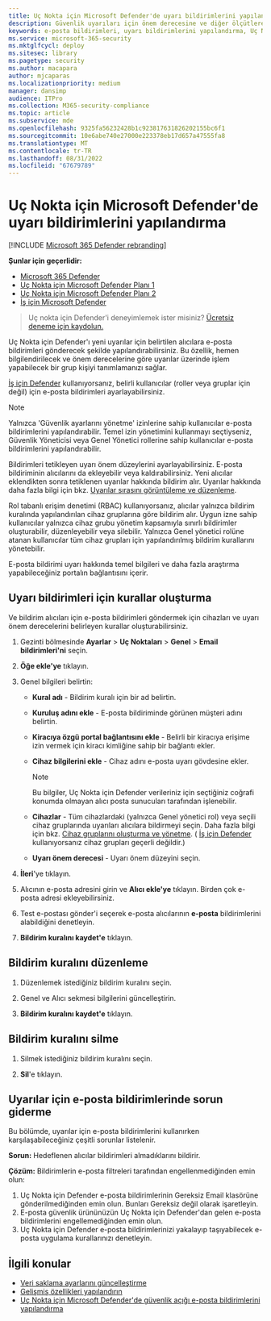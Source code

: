 ```yaml
---
title: Uç Nokta için Microsoft Defender'de uyarı bildirimlerini yapılandırma
description: Güvenlik uyarıları için önem derecesine ve diğer ölçütlere göre e-posta bildirim ayarlarını yapılandırmak için Uç Nokta için Microsoft Defender kullanabilirsiniz.
keywords: e-posta bildirimleri, uyarı bildirimlerini yapılandırma, Uç Nokta için Microsoft Defender, Uç Nokta için Microsoft Defender bildirimleri, Uç Nokta için Microsoft Defender uyarıları, Windows Enterprise, Windows Education
ms.service: microsoft-365-security
ms.mktglfcycl: deploy
ms.sitesec: library
ms.pagetype: security
ms.author: macapara
author: mjcaparas
ms.localizationpriority: medium
manager: dansimp
audience: ITPro
ms.collection: M365-security-compliance
ms.topic: article
ms.subservice: mde
ms.openlocfilehash: 9325fa56232428b1c923817631826202155bc6f1
ms.sourcegitcommit: 10e6abe740e27000e223378eb17d657a47555fa8
ms.translationtype: MT
ms.contentlocale: tr-TR
ms.lasthandoff: 08/31/2022
ms.locfileid: "67679789"
---
```

# <a name="configure-alert-notifications-in-microsoft-defender-for-endpoint"></a>Uç Nokta için Microsoft Defender'de uyarı bildirimlerini yapılandırma

[!INCLUDE [Microsoft 365 Defender rebranding](../../includes/microsoft-defender.md)]

**Şunlar için geçerlidir:**
- [Microsoft 365 Defender](https://go.microsoft.com/fwlink/?linkid=2118804)
- [Uç Nokta için Microsoft Defender Planı 1](https://go.microsoft.com/fwlink/p/?linkid=2154037)
- [Uç Nokta için Microsoft Defender Planı 2](https://go.microsoft.com/fwlink/p/?linkid=2154037)
- [İş için Microsoft Defender](../defender-business/mdb-overview.md)

> Uç nokta için Defender'i deneyimlemek ister misiniz? [Ücretsiz deneme için kaydolun.](https://signup.microsoft.com/create-account/signup?products=7f379fee-c4f9-4278-b0a1-e4c8c2fcdf7e&ru=https://aka.ms/MDEp2OpenTrial?ocid=docs-wdatp-emailconfig-abovefoldlink)

Uç Nokta için Defender'ı yeni uyarılar için belirtilen alıcılara e-posta bildirimleri gönderecek şekilde yapılandırabilirsiniz. Bu özellik, hemen bilgilendirilecek ve önem derecelerine göre uyarılar üzerinde işlem yapabilecek bir grup kişiyi tanımlamanızı sağlar.

[İş için Defender](../defender-business/mdb-overview.md) kullanıyorsanız, belirli kullanıcılar (roller veya gruplar için değil) için e-posta bildirimleri ayarlayabilirsiniz.

> [!NOTE]
> Yalnızca 'Güvenlik ayarlarını yönetme' izinlerine sahip kullanıcılar e-posta bildirimlerini yapılandırabilir. Temel izin yönetimini kullanmayı seçtiyseniz, Güvenlik Yöneticisi veya Genel Yönetici rollerine sahip kullanıcılar e-posta bildirimlerini yapılandırabilir.

Bildirimleri tetikleyen uyarı önem düzeylerini ayarlayabilirsiniz. E-posta bildiriminin alıcılarını da ekleyebilir veya kaldırabilirsiniz. Yeni alıcılar eklendikten sonra tetiklenen uyarılar hakkında bildirim alır. Uyarılar hakkında daha fazla bilgi için bkz. [Uyarılar sırasını görüntüleme ve düzenleme](alerts-queue.md).

Rol tabanlı erişim denetimi (RBAC) kullanıyorsanız, alıcılar yalnızca bildirim kuralında yapılandırılan cihaz gruplarına göre bildirim alır. Uygun izne sahip kullanıcılar yalnızca cihaz grubu yönetim kapsamıyla sınırlı bildirimler oluşturabilir, düzenleyebilir veya silebilir. Yalnızca Genel yönetici rolüne atanan kullanıcılar tüm cihaz grupları için yapılandırılmış bildirim kurallarını yönetebilir.

E-posta bildirimi uyarı hakkında temel bilgileri ve daha fazla araştırma yapabileceğiniz portalın bağlantısını içerir.

## <a name="create-rules-for-alert-notifications"></a>Uyarı bildirimleri için kurallar oluşturma
Ve bildirim alıcıları için e-posta bildirimleri göndermek için cihazları ve uyarı önem derecelerini belirleyen kurallar oluşturabilirsiniz.

1. Gezinti bölmesinde **Ayarlar** \> **Uç Noktaları** \> **Genel** \> **Email bildirimleri'ni** seçin.

2. **Öğe ekle'ye** tıklayın.

3. Genel bilgileri belirtin:
    - **Kural adı** - Bildirim kuralı için bir ad belirtin.
    - **Kuruluş adını ekle** - E-posta bildiriminde görünen müşteri adını belirtin.
    - **Kiracıya özgü portal bağlantısını ekle** - Belirli bir kiracıya erişime izin vermek için kiracı kimliğine sahip bir bağlantı ekler.
    - **Cihaz bilgilerini ekle** - Cihaz adını e-posta uyarı gövdesine ekler.

        > [!NOTE]
        > Bu bilgiler, Uç Nokta için Defender verileriniz için seçtiğiniz coğrafi konumda olmayan alıcı posta sunucuları tarafından işlenebilir.

    - **Cihazlar** - Tüm cihazlardaki (yalnızca Genel yönetici rol) veya seçili cihaz gruplarında uyarıları alıcılara bildirmeyi seçin. Daha fazla bilgi için bkz. [Cihaz gruplarını oluşturma ve yönetme](machine-groups.md). ( [İş için Defender](../defender-business/mdb-overview.md) kullanıyorsanız cihaz grupları geçerli değildir.)
    - **Uyarı önem derecesi** - Uyarı önem düzeyini seçin.

4. **İleri**'ye tıklayın.

5. Alıcının e-posta adresini girin ve **Alıcı ekle'ye** tıklayın. Birden çok e-posta adresi ekleyebilirsiniz.

6. Test e-postası gönder'i seçerek e-posta alıcılarının **e-posta** bildirimlerini alabildiğini denetleyin.

7. **Bildirim kuralını kaydet'e** tıklayın.

## <a name="edit-a-notification-rule"></a>Bildirim kuralını düzenleme

1. Düzenlemek istediğiniz bildirim kuralını seçin.

2. Genel ve Alıcı sekmesi bilgilerini güncelleştirin.

3. **Bildirim kuralını kaydet'e** tıklayın.

## <a name="delete-notification-rule"></a>Bildirim kuralını silme

1. Silmek istediğiniz bildirim kuralını seçin.

2. **Sil**'e tıklayın.

## <a name="troubleshoot-email-notifications-for-alerts"></a>Uyarılar için e-posta bildirimlerinde sorun giderme

Bu bölümde, uyarılar için e-posta bildirimlerini kullanırken karşılaşabileceğiniz çeşitli sorunlar listelenir.

**Sorun:** Hedeflenen alıcılar bildirimleri almadıklarını bildirir.

**Çözüm:** Bildirimlerin e-posta filtreleri tarafından engellenmediğinden emin olun:

1. Uç Nokta için Defender e-posta bildirimlerinin Gereksiz Email klasörüne gönderilmediğinden emin olun. Bunları Gereksiz değil olarak işaretleyin.
2. E-posta güvenlik ürününüzün Uç Nokta için Defender'dan gelen e-posta bildirimlerini engellemediğinden emin olun.
3. Uç Nokta için Defender e-posta bildirimlerinizi yakalayıp taşıyabilecek e-posta uygulama kurallarınızı denetleyin.

## <a name="related-topics"></a>İlgili konular

- [Veri saklama ayarlarını güncelleştirme](data-retention-settings.md)
- [Gelişmiş özellikleri yapılandırın](advanced-features.md)
- [Uç Nokta için Microsoft Defender'de güvenlik açığı e-posta bildirimlerini yapılandırma](/microsoft-365/security/defender-endpoint/configure-vulnerability-email-notifications)
